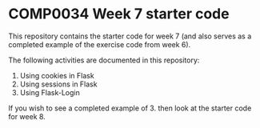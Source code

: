 # COMP0034 Week 7 starter code

This repository contains the starter code for week 7 (and also serves as a completed example of the exercise code from week 6).

The following activities are documented in this repository:

1. Using cookies in Flask
2. Using sessions in Flask
3. Using Flask-Login

If you wish to see a completed example of 3. then look at the starter code for week 8.